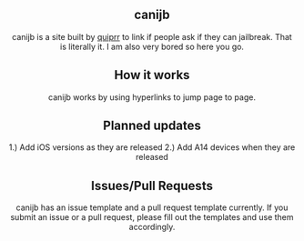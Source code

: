 <center><h2 align="center"><b>canijb</b></h2>

canijb is a site built by <a href="https://github.com/ItHertzSoGood">quiprr</a> to link if people ask if they can jailbreak. That is literally it. I am also very bored so here you go.

<h2 align="center"><b>How it works</b></h2>

canijb works by using hyperlinks to jump page to page.

<h2 align="center"><b>Planned updates</b></h2>

1.) Add iOS versions as they are released
2.) Add A14 devices when they are released

<h2 align="center"><b>Issues/Pull Requests</b></h2>

canijb has an issue template and a pull request template currently. If you submit an issue or a pull request, please fill out the templates and use them accordingly.
</center>